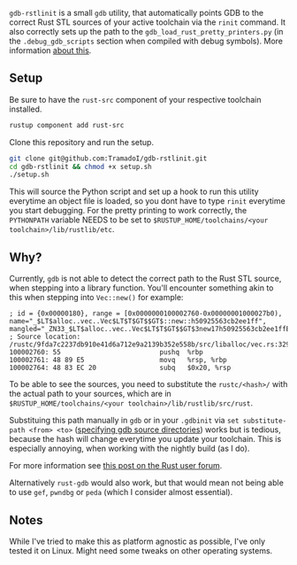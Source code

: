 `gdb-rstlinit` is a small `gdb` utility, that automatically points GDB to the correct Rust STL sources of your active toolchain via the `rinit` command.
It also correctly sets up the path to the `gdb_load_rust_pretty_printers.py` (in the `.debug_gdb_scripts` section when compiled with debug symbols).
More information [about this](https://github.com/rust-lang/rust/issues/33159).

## Setup ##

Be sure to have the `rust-src` component of your respective toolchain installed.

```bash
rustup component add rust-src
```

Clone this repository and run the setup.
```bash
git clone git@github.com:TramadoI/gdb-rstlinit.git
cd gdb-rstlinit && chmod +x setup.sh
./setup.sh
```

This will source the Python script and set up a hook to run this utility everytime an object file is loaded, so you dont have to type `rinit` everytime you start debugging.
For the pretty printing to work correctly, the `PYTHONPATH` variable NEEDS to be set to `$RUSTUP_HOME/toolchains/<your toolchain>/lib/rustlib/etc`.

## Why? ##

Currently, `gdb` is not able to detect the correct path to the Rust STL source, when stepping into a library function.
You'll encounter something akin to this when stepping into `Vec::new()` for example:
```
; id = {0x00000180}, range = [0x0000000100002760-0x00000001000027b0), name="_$LT$alloc..vec..Vec$LT$T$GT$$GT$::new::h50925563cb2ee1ff", mangled="_ZN33_$LT$alloc..vec..Vec$LT$T$GT$$GT$3new17h50925563cb2ee1ffE"
; Source location: /rustc/9fda7c2237db910e41d6a712e9a2139b352e558b/src/liballoc/vec.rs:329
100002760: 55                         pushq  %rbp
100002761: 48 89 E5                   movq   %rsp, %rbp
100002764: 48 83 EC 20                subq   $0x20, %rsp
```
To be able to see the sources, you need to substitute the `rustc/<hash>/` with the actual path to your sources, which are in `$RUSTUP_HOME/toolchains/<your toolchain>/lib/rustlib/src/rust`.

Substituing this path manually in `gdb` or in your `.gdbinit` via `set substitute-path <from> <to>` ([specifying gdb source directories](https://sourceware.org/gdb/onlinedocs/gdb/Source-Path.html#set-substitute_002dpath)) works but is tedious, because the hash will change everytime you update your toolchain. This is especially annoying, when working with the nightly build (as I do).

For more information see [this post on the Rust user forum](https://users.rust-lang.org/t/solved-how-to-step-into-std-source-code-when-debugging-in-vs-code/25319/2).

Alternatively `rust-gdb` would also work, but that would mean not being able to use `gef`, `pwndbg` or `peda` (which I consider almost essential).

## Notes ##

While I've tried to make this as platform agnostic as possible, I've only tested it on Linux. Might need some tweaks on other operating systems.
